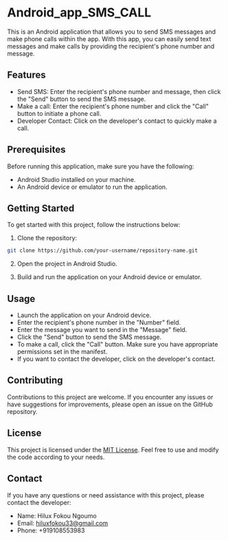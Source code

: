 # Android_app_SMS_CALL

This is an Android application that allows you to send SMS messages and make phone calls within the app. With this app, you can easily send text messages and make calls by providing the recipient's phone number and message.

## Features

- Send SMS: Enter the recipient's phone number and message, then click the "Send" button to send the SMS message.
- Make a call: Enter the recipient's phone number and click the "Call" button to initiate a phone call.
- Developer Contact: Click on the developer's contact to quickly make a call.

## Prerequisites

Before running this application, make sure you have the following:

- Android Studio installed on your machine.
- An Android device or emulator to run the application.

## Getting Started

To get started with this project, follow the instructions below:

1. Clone the repository:

```bash
git clone https://github.com/your-username/repository-name.git
```

2. Open the project in Android Studio.

3. Build and run the application on your Android device or emulator.

## Usage

- Launch the application on your Android device.
- Enter the recipient's phone number in the "Number" field.
- Enter the message you want to send in the "Message" field.
- Click the "Send" button to send the SMS message.
- To make a call, click the "Call" button. Make sure you have appropriate permissions set in the manifest.
- If you want to contact the developer, click on the developer's contact.

## Contributing

Contributions to this project are welcome. If you encounter any issues or have suggestions for improvements, please open an issue on the GitHub repository.

## License

This project is licensed under the [MIT License](LICENSE). Feel free to use and modify the code according to your needs.

## Contact

If you have any questions or need assistance with this project, please contact the developer:

- Name: Hilux Fokou Ngoumo
- Email: hiluxfokou33@gmail.com
- Phone: +919108553983
